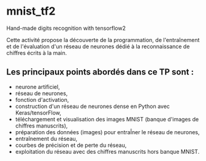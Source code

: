 # mnist_tf2
Hand-made digits recognition with tensorflow2

Cette activité propose la découverte de la programmation, de l'entraînement et de l'évaluation d'un réseau de neurones dédié à la reconnaissance de chiffres écrits à la main.

## Les principaux points abordés dans ce TP sont :
- neurone artificiel,
- réseau de neurones,
- fonction d'activation,
- construction d'un réseau de neurones dense en Python avec Keras/tensorFlow,
- téléchargement et visualisation des images MNIST (banque d'images de chiffres manuscrits),
- préparation des données (images) pour entraÎner le réseau de neurones,
- entraînement du réseau,
- courbes de précision et de perte du réseau,
- exploitation du réseau avec des chiffres manuscrits hors banque MNIST.


